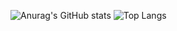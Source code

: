  ![Anurag's GitHub stats](https://github-readme-stats.vercel.app/api?username=raquelvinagre&theme=catppuccin_mocha&show_icons=true&height=100)
 ![Top Langs](https://github-readme-stats.vercel.app/api/top-langs/?username=raquelvinagre&theme=catppuccin_mocha)
 <!--[![GitHub Streak](https://github-readme-streak-stats.herokuapp.com?user=raquelvinagre&theme=catppuccin-mocha)](https://git.io/streak-stats) -->

<!--
**raquelvinagre/raquelvinagre** is a ✨ _special_ ✨ repository because its `README.md` (this file) appears on your GitHub profile.

Here are some ideas to get you started:

- 🔭 I’m currently working on ...
- 🌱 I’m currently learning ...
- 👯 I’m looking to collaborate on ...
- 🤔 I’m looking for help with ...
- 💬 Ask me about ...
- 📫 How to reach me: ...
- 😄 Pronouns: ...
- ⚡ Fun fact: ...
-->
